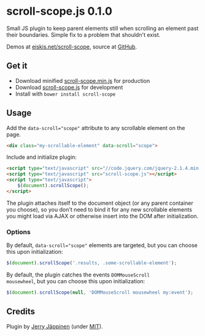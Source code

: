 
# scroll-scope.js 0.1.0

Small JS plugin to keep parent elements still when scrolling an element past their boundaries. Simple fix to a problem that shouldn't exist.

Demos at [eiskis.net/scroll-scope](http://eiskis.net/scroll-scope), source at [GitHub](https://github.com/Eiskis/scroll-scope).



## Get it

- Download minified [scroll-scope.min.js](https://raw.githubusercontent.com/Eiskis/scroll-scope/master/scroll-scope.min.js) for production
- Download [scroll-scope.js](https://raw.githubusercontent.com/Eiskis/scroll-scope/master/scroll-scope.js) for development
- Install with `bower install scroll-scope`



## Usage

Add the `data-scroll="scope"` attribute to any scrollable element on the page.

```html
<div class="my-scrollable-element" data-scroll="scope">
```

Include and initialize plugin:

```html
<script type="text/javascript" src="//code.jquery.com/jquery-2.1.4.min.js"></script>
<script type="text/javascript" src="scroll-scope.js"></script>
<script type="text/javascript">
	$(document).scrollScope();
</script>
```

The plugin attaches itself to the document object (or any parent container you choose), so you don't need to bind it for any new scrollable elements you might load via AJAX or otherwise insert into the DOM after initialization.



### Options

By default, `data-scroll="scope"` elements are targeted, but you can choose this upon initialization:

```js
$(document).scrollScope('.results, .some-scrollable-element');
```

By default, the plugin catches the events <code>DOMMouseScroll mousewheel</code>, but you can choose this upon initialization:

```js
$(document).scrollScope(null, 'DOMMouseScroll mousewheel my:event');
```



## Credits

Plugin by [Jerry Jäppinen](http://eiskis.net/) (under [MIT](https://github.com/Eiskis/scroll-scope/blob/master/LICENSE)).
